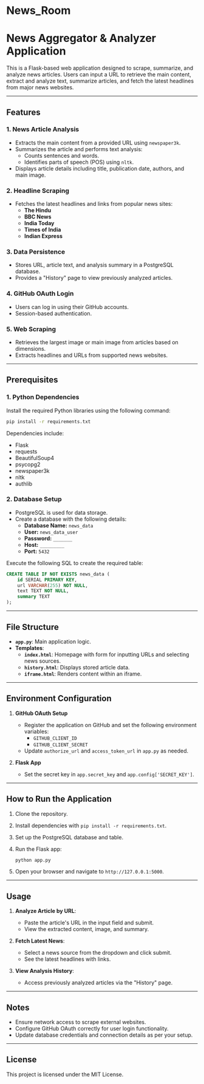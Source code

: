 # News_Room
# News Aggregator & Analyzer Application

This is a Flask-based web application designed to scrape, summarize, and analyze news articles. Users can input a URL to retrieve the main content, extract and analyze text, summarize articles, and fetch the latest headlines from major news websites.

---

## Features

### 1. **News Article Analysis**
- Extracts the main content from a provided URL using `newspaper3k`.
- Summarizes the article and performs text analysis:
  - Counts sentences and words.
  - Identifies parts of speech (POS) using `nltk`.
- Displays article details including title, publication date, authors, and main image.

### 2. **Headline Scraping**
- Fetches the latest headlines and links from popular news sites:
  - **The Hindu**
  - **BBC News**
  - **India Today**
  - **Times of India**
  - **Indian Express**

### 3. **Data Persistence**
- Stores URL, article text, and analysis summary in a PostgreSQL database.
- Provides a "History" page to view previously analyzed articles.

### 4. **GitHub OAuth Login**
- Users can log in using their GitHub accounts.
- Session-based authentication.

### 5. **Web Scraping**
- Retrieves the largest image or main image from articles based on dimensions.
- Extracts headlines and URLs from supported news websites.

---

## Prerequisites

### 1. **Python Dependencies**
Install the required Python libraries using the following command:

```bash
pip install -r requirements.txt
```

Dependencies include:
- Flask
- requests
- BeautifulSoup4
- psycopg2
- newspaper3k
- nltk
- authlib

### 2. **Database Setup**
- PostgreSQL is used for data storage.
- Create a database with the following details:
  - **Database Name:** `news_data`
  - **User:** `news_data_user`
  - **Password:** `_______`
  - **Host:** `_________`
  - **Port:** `5432`

Execute the following SQL to create the required table:

```sql
CREATE TABLE IF NOT EXISTS news_data (
    id SERIAL PRIMARY KEY,
    url VARCHAR(255) NOT NULL,
    text TEXT NOT NULL,
    summary TEXT
);
```

---

## File Structure

- **`app.py`**: Main application logic.
- **Templates**:
  - **`index.html`**: Homepage with form for inputting URLs and selecting news sources.
  - **`history.html`**: Displays stored article data.
  - **`iframe.html`**: Renders content within an iframe.

---

## Environment Configuration

1. **GitHub OAuth Setup**
   - Register the application on GitHub and set the following environment variables:
     - `GITHUB_CLIENT_ID`
     - `GITHUB_CLIENT_SECRET`
   - Update `authorize_url` and `access_token_url` in `app.py` as needed.

2. **Flask App**
   - Set the secret key in `app.secret_key` and `app.config['SECRET_KEY']`.

---

## How to Run the Application

1. Clone the repository.
2. Install dependencies with `pip install -r requirements.txt`.
3. Set up the PostgreSQL database and table.
4. Run the Flask app:

   ```bash
   python app.py
   ```

5. Open your browser and navigate to `http://127.0.0.1:5000`.

---

## Usage

1. **Analyze Article by URL**:
   - Paste the article's URL in the input field and submit.
   - View the extracted content, image, and summary.

2. **Fetch Latest News**:
   - Select a news source from the dropdown and click submit.
   - See the latest headlines with links.

3. **View Analysis History**:
   - Access previously analyzed articles via the "History" page.

---

## Notes

- Ensure network access to scrape external websites.
- Configure GitHub OAuth correctly for user login functionality.
- Update database credentials and connection details as per your setup.

---

## License

This project is licensed under the MIT License.
